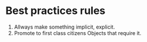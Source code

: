 # Best practices rules

1. Allways make something implicit, explicit.
2. Promote to first class citizens Objects that require it.
